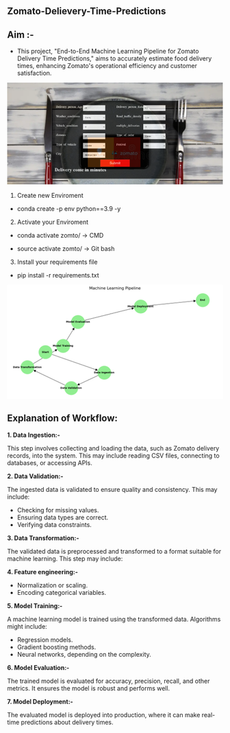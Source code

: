 ## **Zomato-Delievery-Time-Predictions**

## **Aim :-**
- This project, "End-to-End Machine Learning Pipeline for Zomato Delivery Time Predictions," aims to accurately estimate food delivery times, enhancing Zomato's operational efficiency and customer satisfaction.

!["WebApplication of Zomato-Time-Prediction"](3.png)

1. Create new Enviroment
- conda create -p env python==3.9 -y

2. Activate your Enviroment
- conda activate zomto/ -> CMD

- source activate zomto/ -> Git bash

3. Install your requirements file
- pip install -r requirements.txt

!["Workflow of project"](2.png)


## **Explanation of Workflow:**

**1. Data Ingestion:-**

This step involves collecting and loading the data, such as Zomato delivery records, into the system. This may include reading CSV files, connecting to databases, or accessing APIs.

**2. Data Validation:-**

The ingested data is validated to ensure quality and consistency. This may include:
- Checking for missing values.
- Ensuring data types are correct.
- Verifying data constraints.

**3. Data Transformation:-**

The validated data is preprocessed and transformed to a format suitable for machine learning. This step may include:

**4. Feature engineering:-**

- Normalization or scaling.
- Encoding categorical variables.

**5. Model Training:-**

A machine learning model is trained using the transformed data. Algorithms might include: 
- Regression models.
- Gradient boosting methods.
- Neural networks, depending on the complexity.

**6. Model Evaluation:-**

The trained model is evaluated for accuracy, precision, recall, and other metrics. It ensures the model is robust and performs well.

**7. Model Deployment:-**

The evaluated model is deployed into production, where it can make real-time predictions about delivery times.

